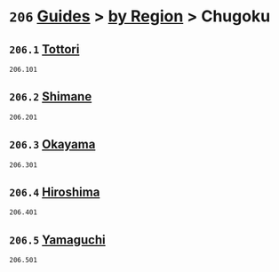 # `206` [Guides](../../readme.md) > [by Region](../readme.md) > Chugoku

## `206.1` [Tottori](tottori/readme.md)
`206.101` [](tottori/)

## `206.2` [Shimane](shimane/readme.md)
`206.201` [](shimane/)

## `206.3` [Okayama](okayama/readme.md)
`206.301` [](okayama/)

## `206.4` [Hiroshima](hiroshima/readme.md)
`206.401` [](hiroshima/)

## `206.5` [Yamaguchi](yamaguchi/readme.md)
`206.501` [](yamaguchi/)
